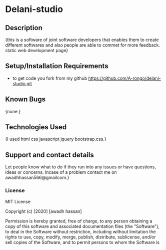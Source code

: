 
# Delani-studio
## Description
{this is a software of joint software developers  that enables them to create different softwares and also people are able to commet for more feedback. 
static web development page}
## Setup/Installation Requirements
* to get code you fork from my github https://github.com/A-rongo/delani-studio.git
## Known Bugs
{none }
## Technologies Used
{I used  html
css
javascript
jquery
bootstrap.css.}
## Support and contact details
Let people know what to do if they run into any issues or have questions, ideas or concerns.  Incase of a problem contact me on awadhhassan566@gmailcom.}
### License
MIT License

Copyright (c) [2020] [awadh hassan]

Permission is hereby granted, free of charge, to any person obtaining a copy
of this software and associated documentation files (the "Software"), to deal
in the Software without restriction, including without limitation the rights
to use, copy, modify, merge, publish, distribute, sublicense, and/or sell
copies of the Software, and to permit persons to whom the Software is
